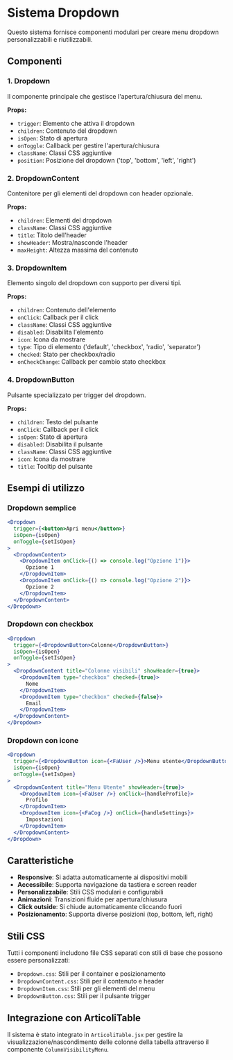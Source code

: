 # Sistema Dropdown

Questo sistema fornisce componenti modulari per creare menu dropdown personalizzabili e riutilizzabili.

## Componenti

### 1. Dropdown
Il componente principale che gestisce l'apertura/chiusura del menu.

**Props:**
- `trigger`: Elemento che attiva il dropdown
- `children`: Contenuto del dropdown
- `isOpen`: Stato di apertura
- `onToggle`: Callback per gestire l'apertura/chiusura
- `className`: Classi CSS aggiuntive
- `position`: Posizione del dropdown ('top', 'bottom', 'left', 'right')

### 2. DropdownContent
Contenitore per gli elementi del dropdown con header opzionale.

**Props:**
- `children`: Elementi del dropdown
- `className`: Classi CSS aggiuntive
- `title`: Titolo dell'header
- `showHeader`: Mostra/nasconde l'header
- `maxHeight`: Altezza massima del contenuto

### 3. DropdownItem
Elemento singolo del dropdown con supporto per diversi tipi.

**Props:**
- `children`: Contenuto dell'elemento
- `onClick`: Callback per il click
- `className`: Classi CSS aggiuntive
- `disabled`: Disabilita l'elemento
- `icon`: Icona da mostrare
- `type`: Tipo di elemento ('default', 'checkbox', 'radio', 'separator')
- `checked`: Stato per checkbox/radio
- `onCheckChange`: Callback per cambio stato checkbox

### 4. DropdownButton
Pulsante specializzato per trigger del dropdown.

**Props:**
- `children`: Testo del pulsante
- `onClick`: Callback per il click
- `isOpen`: Stato di apertura
- `disabled`: Disabilita il pulsante
- `className`: Classi CSS aggiuntive
- `icon`: Icona da mostrare
- `title`: Tooltip del pulsante

## Esempi di utilizzo

### Dropdown semplice
```jsx
<Dropdown
  trigger={<button>Apri menu</button>}
  isOpen={isOpen}
  onToggle={setIsOpen}
>
  <DropdownContent>
    <DropdownItem onClick={() => console.log("Opzione 1")}>
      Opzione 1
    </DropdownItem>
    <DropdownItem onClick={() => console.log("Opzione 2")}>
      Opzione 2
    </DropdownItem>
  </DropdownContent>
</Dropdown>
```

### Dropdown con checkbox
```jsx
<Dropdown
  trigger={<DropdownButton>Colonne</DropdownButton>}
  isOpen={isOpen}
  onToggle={setIsOpen}
>
  <DropdownContent title="Colonne visibili" showHeader={true}>
    <DropdownItem type="checkbox" checked={true}>
      Nome
    </DropdownItem>
    <DropdownItem type="checkbox" checked={false}>
      Email
    </DropdownItem>
  </DropdownContent>
</Dropdown>
```

### Dropdown con icone
```jsx
<Dropdown
  trigger={<DropdownButton icon={<FaUser />}>Menu utente</DropdownButton>}
  isOpen={isOpen}
  onToggle={setIsOpen}
>
  <DropdownContent title="Menu Utente" showHeader={true}>
    <DropdownItem icon={<FaUser />} onClick={handleProfile}>
      Profilo
    </DropdownItem>
    <DropdownItem icon={<FaCog />} onClick={handleSettings}>
      Impostazioni
    </DropdownItem>
  </DropdownContent>
</Dropdown>
```

## Caratteristiche

- **Responsive**: Si adatta automaticamente ai dispositivi mobili
- **Accessibile**: Supporta navigazione da tastiera e screen reader
- **Personalizzabile**: Stili CSS modulari e configurabili
- **Animazioni**: Transizioni fluide per apertura/chiusura
- **Click outside**: Si chiude automaticamente cliccando fuori
- **Posizionamento**: Supporta diverse posizioni (top, bottom, left, right)

## Stili CSS

Tutti i componenti includono file CSS separati con stili di base che possono essere personalizzati:

- `Dropdown.css`: Stili per il container e posizionamento
- `DropdownContent.css`: Stili per il contenuto e header
- `DropdownItem.css`: Stili per gli elementi del menu
- `DropdownButton.css`: Stili per il pulsante trigger

## Integrazione con ArticoliTable

Il sistema è stato integrato in `ArticoliTable.jsx` per gestire la visualizzazione/nascondimento delle colonne della tabella attraverso il componente `ColumnVisibilityMenu`. 